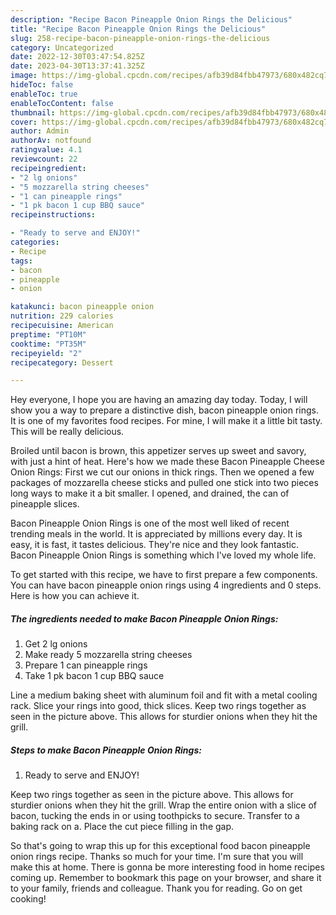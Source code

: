 ```yaml
---
description: "Recipe Bacon Pineapple Onion Rings the Delicious"
title: "Recipe Bacon Pineapple Onion Rings the Delicious"
slug: 258-recipe-bacon-pineapple-onion-rings-the-delicious
category: Uncategorized
date: 2022-12-30T03:47:54.825Z
date: 2023-04-30T13:37:41.325Z
image: https://img-global.cpcdn.com/recipes/afb39d84fbb47973/680x482cq70/bacon-pineapple-onion-rings-recipe-main-photo.jpg
hideToc: false
enableToc: true
enableTocContent: false
thumbnail: https://img-global.cpcdn.com/recipes/afb39d84fbb47973/680x482cq70/bacon-pineapple-onion-rings-recipe-main-photo.jpg
cover: https://img-global.cpcdn.com/recipes/afb39d84fbb47973/680x482cq70/bacon-pineapple-onion-rings-recipe-main-photo.jpg
author: Admin
authorAv: notfound
ratingvalue: 4.1
reviewcount: 22
recipeingredient:
- "2 lg onions"
- "5 mozzarella string cheeses"
- "1 can pineapple rings"
- "1 pk bacon 1 cup BBQ sauce"
recipeinstructions:

- "Ready to serve and ENJOY!"
categories:
- Recipe
tags:
- bacon
- pineapple
- onion

katakunci: bacon pineapple onion 
nutrition: 229 calories
recipecuisine: American
preptime: "PT10M"
cooktime: "PT35M"
recipeyield: "2"
recipecategory: Dessert

---
```



Hey everyone, I hope you are having an amazing day today. Today, I will show you a way to prepare a distinctive dish, bacon pineapple onion rings. It is one of my favorites food recipes. For mine, I will make it a little bit tasty. This will be really delicious.

Broiled until bacon is brown, this appetizer serves up sweet and savory, with just a hint of heat. Here&#39;s how we made these Bacon Pineapple Cheese Onion Rings: First we cut our onions in thick rings. Then we opened a few packages of mozzarella cheese sticks and pulled one stick into two pieces long ways to make it a bit smaller. I opened, and drained, the can of pineapple slices.

Bacon Pineapple Onion Rings is one of the most well liked of recent trending meals in the world. It is appreciated by millions every day. It is easy, it is fast, it tastes delicious. They're nice and they look fantastic. Bacon Pineapple Onion Rings is something which I've loved my whole life.


To get started with this recipe, we have to first prepare a few components. You can have bacon pineapple onion rings using 4 ingredients and 0 steps. Here is how you can achieve it.

<!--inarticleads1-->

##### The ingredients needed to make Bacon Pineapple Onion Rings:

1. Get 2 lg onions
1. Make ready 5 mozzarella string cheeses
1. Prepare 1 can pineapple rings
1. Take 1 pk bacon 1 cup BBQ sauce


Line a medium baking sheet with aluminum foil and fit with a metal cooling rack. Slice your rings into good, thick slices. Keep two rings together as seen in the picture above. This allows for sturdier onions when they hit the grill. 

<!--inarticleads2-->

##### Steps to make Bacon Pineapple Onion Rings:


1. Ready to serve and ENJOY!

Keep two rings together as seen in the picture above. This allows for sturdier onions when they hit the grill. Wrap the entire onion with a slice of bacon, tucking the ends in or using toothpicks to secure. Transfer to a baking rack on a. Place the cut piece filling in the gap. 

So that's going to wrap this up for this exceptional food bacon pineapple onion rings recipe. Thanks so much for your time. I'm sure that you will make this at home. There is gonna be more interesting food in home recipes coming up. Remember to bookmark this page on your browser, and share it to your family, friends and colleague. Thank you for reading. Go on get cooking!
